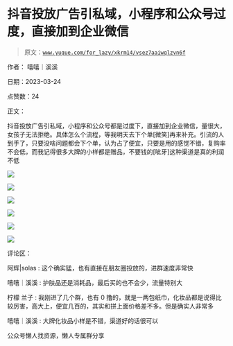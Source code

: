 # 抖音投放广告引私域，小程序和公众号过度，直接加到企业微信

> 原文：[`www.yuque.com/for_lazy/xkrm14/vsez7aaiwqlzvn6f`](https://www.yuque.com/for_lazy/xkrm14/vsez7aaiwqlzvn6f)



作者： 嘻嘻｜溪溪



日期：2023-03-24



点赞数：24

<ne-card data-card-name="hr" data-card-type="block" id="g1yaN" data-event-boundary="card">

正文：



抖音投放广告引私域，小程序和公众号都是过度下，直接加到企业微信，量很大，女孩子无法拒绝。具体怎么个流程，等我明天去下个单[微笑]再来补充。引流的人到手了，只要没啥问题都会下个单，认为占了便宜，只要是用的感觉不错，复购率不会低，而我记得很多大牌的小样都是赠品，不要钱的[呲牙]这种渠道是真的利润不低



<ne-card data-card-name="image" data-card-type="inline" id="WtBEL" data-event-boundary="card">![](img/9f4ad10798483138d0ef71f3fb50e528.png)</ne-card>



<ne-card data-card-name="image" data-card-type="inline" id="RyjDX" data-event-boundary="card">![](img/22e5f459186525b27d44b34e3efb0ae3.png)</ne-card>



<ne-card data-card-name="image" data-card-type="inline" id="eIh75" data-event-boundary="card">![](img/80e5f966982a3a65e73957d96ec13462.png)</ne-card>



<ne-card data-card-name="image" data-card-type="inline" id="XJLfx" data-event-boundary="card">![](img/1f8a2f73164c4a9046f7f21f1a6fba33.png)</ne-card>



<ne-card data-card-name="image" data-card-type="inline" id="KheZF" data-event-boundary="card">![](img/1e6694daade920cf23ecb70f44051c7d.png)</ne-card>



<ne-card data-card-name="image" data-card-type="inline" id="Wp6T2" data-event-boundary="card">![](img/218491c2500834f060379e9b49ec9eb3.png)</ne-card>

<ne-card data-card-name="hr" data-card-type="block" id="MgYYA" data-event-boundary="card">

评论区：



阿辉|solas : 这个确实猛，也有直接在朋友圈投放的，进群速度非常快



嘻嘻｜溪溪 : 护肤品还是消耗品，最后买的也不会少，流量特别大



柠檬 兰子 : 我刚进了几个群，也有 0 撸的，就是一两包纸巾，化妆品都是说得比较厉害，高大上，便宜几百的，其实和拼上面价格差不多。但是确实人非常多



嘻嘻｜溪溪 : 大牌化妆品小样是不错，渠道好的话很可以

<ne-card data-card-name="hr" data-card-type="block" id="pQqZu" data-event-boundary="card">

公众号懒人找资源，懒人专属群分享

</ne-card></ne-card></ne-card>
